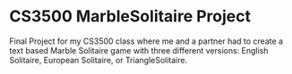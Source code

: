 # CS3500 MarbleSolitaire Project
 Final Project for my CS3500 class where me and a partner had to create a text based Marble Solitaire game with three different versions: English Solitaire, European Solitaire, or TriangleSolitaire.
